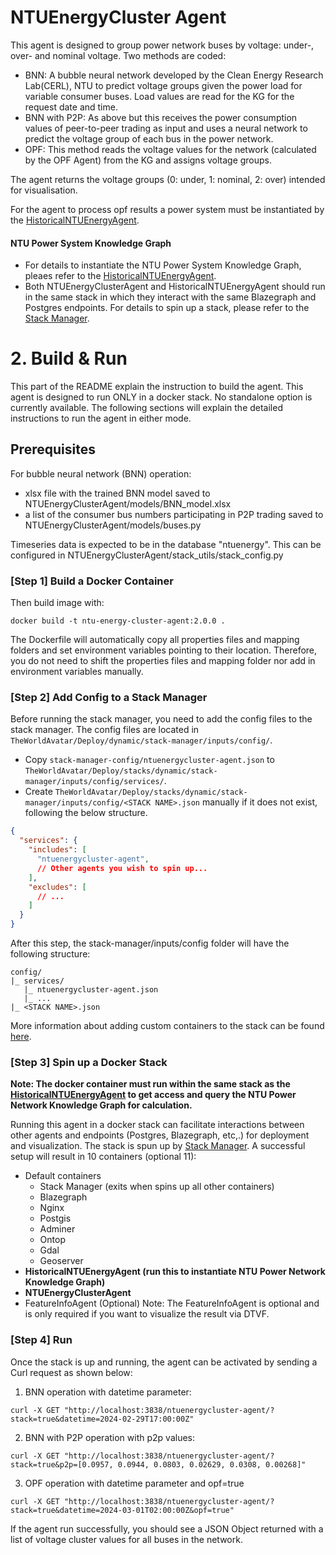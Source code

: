 # NTUEnergyCluster Agent

This agent is designed to group power network buses by voltage: under-, over- and nominal voltage. Two methods are coded:
- BNN: A bubble neural network developed by the Clean Energy Research Lab(CERL), NTU to predict voltage groups given the power load for variable consumer buses. Load values are read for the KG for the request date and time. 
- BNN with P2P: As above but this receives the power consumption values of peer-to-peer trading as input and uses a neural network to predict the voltage group of each bus in the power network. 
- OPF: This method reads the voltage values for the network (calculated by the OPF Agent) from the KG and assigns voltage groups.

The agent returns the voltage groups (0: under, 1: nominal, 2: over) intended for visualisation.

For the agent to process opf results a power system must be instantiated by the [HistoricalNTUEnergyAgent](https://github.com/cambridge-cares/TheWorldAvatar/tree/main/Agents/HistoricalNTUEnergyAgent).

#### NTU Power System Knowledge Graph
- For details to instantiate the NTU Power System Knowledge Graph, pleaes refer to the [HistoricalNTUEnergyAgent](https://github.com/cambridge-cares/TheWorldAvatar/tree/main/Agents/HistoricalNTUEnergyAgent).
- Both NTUEnergyClusterAgent and HistoricalNTUEnergyAgent should run in the same stack in which they interact with the same Blazegraph and Postgres endpoints. For details to spin up a stack, please refer to the [Stack Manager](https://github.com/cambridge-cares/TheWorldAvatar/tree/main/Deploy/stacks/dynamic/stack-manager).

# 2. Build & Run
This part of the README explain the instruction to build the agent.
This agent is designed to run ONLY in a docker stack. No standalone option is currently available. The following sections will explain the detailed instructions to run the agent in either mode.

## Prerequisites

For bubble neural network (BNN) operation: 
- xlsx file with the trained BNN model saved to NTUEnergyClusterAgent/models/BNN_model.xlsx
- a list of the consumer bus numbers participating in P2P trading saved to NTUEnergyClusterAgent/models/buses.py

Timeseries data is expected to be in the database "ntuenergy". This can be configured in NTUEnergyClusterAgent/stack_utils/stack_config.py

### [Step 1] Build a Docker Container

Then build image with:
```
docker build -t ntu-energy-cluster-agent:2.0.0 .
```
The Dockerfile will automatically copy all properties files and mapping folders and set environment variables pointing to their location. Therefore, you do not need to shift the properties files and mapping folder nor add in environment variables manually.

### [Step 2] Add Config to a Stack Manager
Before running the stack manager, you need to add the config files to the stack manager. The config files are located in `TheWorldAvatar/Deploy/dynamic/stack-manager/inputs/config/`.
- Copy `stack-manager-config/ntuenergycluster-agent.json` to `TheWorldAvatar/Deploy/stacks/dynamic/stack-manager/inputs/config/services/`.
- Create `TheWorldAvatar/Deploy/stacks/dynamic/stack-manager/inputs/config/<STACK NAME>.json` manually if it does not exist, following the below structure.
```json
{
  "services": {
    "includes": [
      "ntuenergycluster-agent",
      // Other agents you wish to spin up...
    ],
    "excludes": [
      // ...
    ]
  }
}
```

After this step, the stack-manager/inputs/config folder will have the following structure:
```
config/
|_ services/
   |_ ntuenergycluster-agent.json
   |_ ...
|_ <STACK NAME>.json
```
More information about adding custom containers to the stack can be found [here](https://github.com/cambridge-cares/TheWorldAvatar/tree/main/Deploy/stacks/dynamic/stack-manager#adding-custom-containers).


### [Step 3] Spin up a Docker Stack
**Note: The docker container must run within the same stack as the [HistoricalNTUEnergyAgent](https://github.com/cambridge-cares/TheWorldAvatar/tree/main/Agents/HistoricalNTUEnergyAgent) to get access and query the NTU Power Network Knowledge Graph for calculation.**

Running this agent in a docker stack can facilitate interactions between other agents and endpoints (Postgres, Blazegraph, etc,.) for deployment and visualization. The stack is spun up by [Stack Manager](https://github.com/cambridge-cares/TheWorldAvatar/tree/main/Deploy/stacks/dynamic/stack-manager).
A successful setup will result in 10 containers (optional 11):
- Default containers
  - Stack Manager (exits when spins up all other containers)
  - Blazegraph
  - Nginx
  - Postgis
  - Adminer
  - Ontop
  - Gdal
  - Geoserver
- **HistoricalNTUEnergyAgent (run this to instantiate NTU Power Network Knowledge Graph)**
- **NTUEnergyClusterAgent**
- FeatureInfoAgent (Optional)
  Note: The FeatureInfoAgent is optional and is only required if you want to visualize the result via DTVF.

### [Step 4] Run

Once the stack is up and running, the agent can be activated by sending a Curl request as shown below:

1. BNN operation with datetime parameter:
```
curl -X GET "http://localhost:3838/ntuenergycluster-agent/?stack=true&datetime=2024-02-29T17:00:00Z"
```

2. BNN with P2P operation with p2p values:
```
curl -X GET "http://localhost:3838/ntuenergycluster-agent/?stack=true&p2p=[0.0957, 0.0944, 0.0803, 0.02629, 0.0308, 0.00268]"
```

3. OPF operation with datetime parameter and opf=true
```
curl -X GET "http://localhost:3838/ntuenergycluster-agent/?stack=true&datetime=2024-03-01T02:00:00Z&opf=true"
```

If the agent run successfully, you should see a JSON Object returned with a list of voltage cluster values for all buses in the network.
